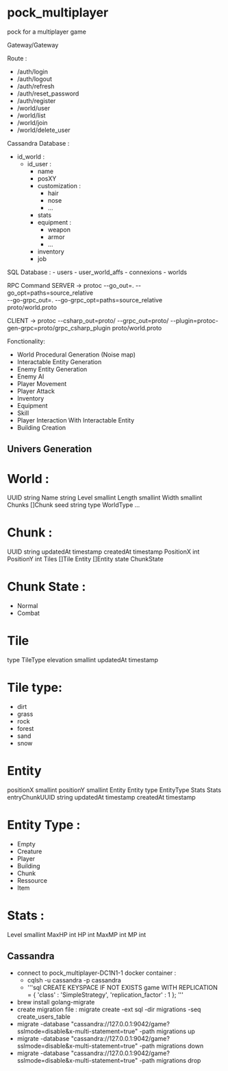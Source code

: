 # pock_multiplayer
pock for a multiplayer game


Gateway/Gateway

Route :
  - /auth/login
  - /auth/logout
  - /auth/refresh
  - /auth/reset_password
  - /auth/register
  - /world/user
  - /world/list
  - /world/join
  - /world/delete_user


Cassandra Database :
  - id_world : 
    - id_user :
      - name
      - posXY
      - customization :
        - hair
        - nose
        - ...
      - stats
      - equipment :
        - weapon
        - armor
        - ...
      - inventory
      - job

SQL Database : 
    - users
    - user_world_affs
    - connexions
    - worlds


RPC Command
SERVER -> protoc --go_out=. --go_opt=paths=source_relative \
   --go-grpc_out=. --go-grpc_opt=paths=source_relative \
   proto/world.proto

CLIENT -> protoc --csharp_out=proto/ --grpc_out=proto/ --plugin=protoc-gen-grpc=proto/grpc_csharp_plugin proto/world.proto

Fonctionality:
  - World Procedural Generation (Noise map)
  - Interactable Entity Generation
  - Enemy Entity Generation
  - Enemy AI
  - Player Movement
  - Player Attack
  - Inventory
  - Equipment
  - Skill
  - Player Interaction With Interactable Entity
  - Building Creation

## Univers Generation
# World :
UUID string
Name string
Level smallint
Length smallint
Width smallint
Chunks []Chunk
seed    string
type    WorldType
...

# Chunk :
UUID string
updatedAt timestamp
createdAt timestamp
PositionX int
PositionY int
Tiles []Tile
Entity []Entity
state    ChunkState

# Chunk State :
- Normal
- Combat

# Tile
type TileType
elevation smallint 
updatedAt timestamp

# Tile type:
- dirt
- grass
- rock
- forest
- sand
- snow

# Entity
positionX smallint
positionY smallint
Entity Entity
type      EntityType
Stats     Stats
entryChunkUUID string
updatedAt timestamp
createdAt timestamp

# Entity Type :
- Empty
- Creature
- Player
- Building
- Chunk
- Ressource
- Item

# Stats :
Level smallint
MaxHP int
HP int
MaxMP int
MP int


## Cassandra
  - connect to pock_multiplayer-DC1N1-1 docker container :
    - cqlsh -u cassandra -p cassandra
    - '''sql
          CREATE KEYSPACE IF NOT EXISTS game
        WITH REPLICATION = {
        'class' : 'SimpleStrategy',
        'replication_factor' : 1
        };
      '''
  - brew install golang-migrate
  - create migration file : migrate create -ext sql -dir migrations -seq create_users_table
  - migrate -database "cassandra://127.0.0.1:9042/game?sslmode=disable&x-multi-statement=true" -path migrations up
  - migrate -database "cassandra://127.0.0.1:9042/game?sslmode=disable&x-multi-statement=true" -path migrations down
  - migrate -database "cassandra://127.0.0.1:9042/game?sslmode=disable&x-multi-statement=true" -path migrations drop